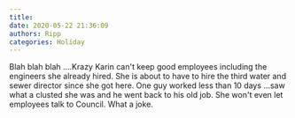 ```yaml
---
title: 
date: 2020-05-22 21:36:09
authors: Ripp
categories: Holiday
---
```


 Blah blah blah ....Krazy Karin can't keep good employees including the engineers she already hired.   She is about to have to hire the third water and sewer director since she got here.  One guy worked less than 10 days ...saw what a clusted she was and he went back to his old job. She won't even let employees talk to Council.  What a joke.